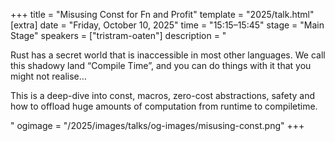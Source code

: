 +++
title = "Misusing Const for Fn and Profit"
template = "2025/talk.html"
[extra]
  date = "Friday, October 10, 2025"
  time = "15:15–15:45"
  stage = "Main Stage" 
  speakers = ["tristram-oaten"]
  description = "<p>Rust has a secret world that is inaccessible in most other languages. We call this shadowy land “Compile Time”, and you can do things with it that you might not realise…</p><p>This is a deep-dive into const, macros, zero-cost abstractions, safety and how to offload huge amounts of computation from runtime to compiletime.</p>"
  ogimage = "/2025/images/talks/og-images/misusing-const.png"
+++
